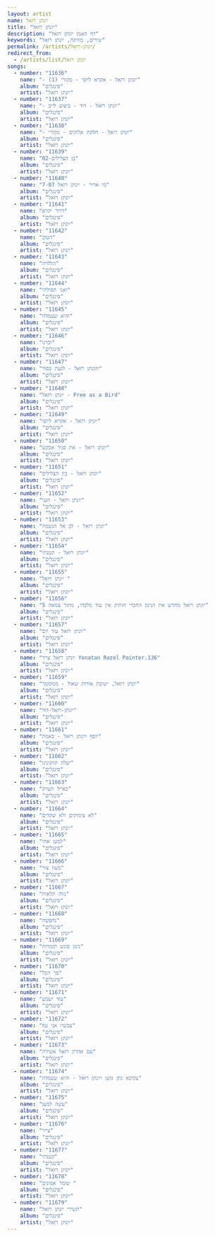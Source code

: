 ```yaml
---
layout: artist
name: יונתן רזאל
title: "יונתן רזאל"
description: "דף האמן יונתן רזאל"
keywords: "שירים, מוזיקה, יונתן רזאל"
permalink: /artists/יונתן-רזאל/
redirect_from:
  - /artists/list/יונתן רזאל
songs:
  - number: "11636"
    name: "- יונתן רזאל - אקרא ליופי - מקורי (1)"
    album: "סינגלים"
    artist: "יונתן רזאל"
  - number: "11637"
    name: "- יונתן רזאל - דוד - ביצוע לייב"
    album: "סינגלים"
    artist: "יונתן רזאל"
  - number: "11638"
    name: "- יונתן רזאל - חלקת אלוקים - מקורי"
    album: "סינגלים"
    artist: "יונתן רזאל"
  - number: "11639"
    name: "02-בן הצלילים"
    album: "סינגלים"
    artist: "יונתן רזאל"
  - number: "11640"
    name: "7-07 מי אדיר - יונתן רזאל"
    album: "סינגלים"
    artist: "יונתן רזאל"
  - number: "11641"
    name: "דרור יקרא"
    album: "סינגלים"
    artist: "יונתן רזאל"
  - number: "11642"
    name: "הטוב"
    album: "סינגלים"
    artist: "יונתן רזאל"
  - number: "11643"
    name: "הללויה"
    album: "סינגלים"
    artist: "יונתן רזאל"
  - number: "11644"
    name: "ואני תפילתי"
    album: "סינגלים"
    artist: "יונתן רזאל"
  - number: "11645"
    name: "והיא שעמדה"
    album: "סינגלים"
    artist: "יונתן רזאל"
  - number: "11646"
    name: "זכרנו"
    album: "סינגלים"
    artist: "יונתן רזאל"
  - number: "11647"
    name: "יהונתן רזאל - לגעת בסוד"
    album: "סינגלים"
    artist: "יונתן רזאל"
  - number: "11648"
    name: "יונתן רזאל - Free as a Bird"
    album: "סינגלים"
    artist: "יונתן רזאל"
  - number: "11649"
    name: "יונתן רזאל - אקרא ליופי"
    album: "סינגלים"
    artist: "יונתן רזאל"
  - number: "11650"
    name: "יונתן רזאל - את פניך אבקש"
    album: "סינגלים"
    artist: "יונתן רזאל"
  - number: "11651"
    name: "יונתן רזאל - בין הצלילים"
    album: "סינגלים"
    artist: "יונתן רזאל"
  - number: "11652"
    name: "יונתן רזאל - הנני"
    album: "סינגלים"
    artist: "יונתן רזאל"
  - number: "11653"
    name: "יונתן רזאל - לב אל הנשמה"
    album: "סינגלים"
    artist: "יונתן רזאל"
  - number: "11654"
    name: "יונתן רזאל - קטנתי"
    album: "סינגלים"
    artist: "יונתן רזאל"
  - number: "11655"
    name: "יונתן רזאל "
    album: "סינגלים"
    artist: "יונתן רזאל"
  - number: "11656"
    name: "יונתן רזאל מחדש את הניגון החבדי הותיק אין עוד מלבדו, מתוך צמאה 5"
    album: "סינגלים"
    artist: "יונתן רזאל"
  - number: "11657"
    name: "יונתן רזאל עוד יום"
    album: "סינגלים"
    artist: "יונתן רזאל"
  - number: "11658"
    name: "יונתן רזאל צייר Yonatan Razel Painter.136"
    album: "סינגלים"
    artist: "יונתן רזאל"
  - number: "11659"
    name: "יונתן רזאל, ישיבת אורות שאול - ממקומך"
    album: "סינגלים"
    artist: "יונתן רזאל"
  - number: "11660"
    name: "יונתן-רזאל-דוד"
    album: "סינגלים"
    artist: "יונתן רזאל"
  - number: "11661"
    name: "יוסף ויונתן רזאל - באמת"
    album: "סינגלים"
    artist: "יונתן רזאל"
  - number: "11662"
    name: "יעלה תחנונינו"
    album: "סינגלים"
    artist: "יונתן רזאל"
  - number: "11663"
    name: "כאייל תערוג"
    album: "סינגלים"
    artist: "יונתן רזאל"
  - number: "11664"
    name: "לא צימוקים ולא שקדים"
    album: "סינגלים"
    artist: "יונתן רזאל"
  - number: "11665"
    name: "למען אחי"
    album: "סינגלים"
    artist: "יונתן רזאל"
  - number: "11666"
    name: "מעוז צור"
    album: "סינגלים"
    artist: "יונתן רזאל"
  - number: "11667"
    name: "נווה תלאות"
    album: "סינגלים"
    artist: "יונתן רזאל"
  - number: "11668"
    name: "נחפשה"
    album: "סינגלים"
    artist: "יונתן רזאל"
  - number: "11669"
    name: "ניגון פוגש תזמרות"
    album: "סינגלים"
    artist: "יונתן רזאל"
  - number: "11670"
    name: "סך הכל"
    album: "סינגלים"
    artist: "יונתן רזאל"
  - number: "11671"
    name: "עוד ישמע"
    album: "סינגלים"
    artist: "יונתן רזאל"
  - number: "11672"
    name: "עכשיו אני עף"
    album: "סינגלים"
    artist: "יונתן רזאל"
  - number: "11673"
    name: "עם אהרון רזאל אשירה"
    album: "סינגלים"
    artist: "יונתן רזאל"
  - number: "11674"
    name: "עקיבא נתן גושן ויונתן רזאל - והיא שעמדה"
    album: "סינגלים"
    artist: "יונתן רזאל"
  - number: "11675"
    name: "עשה למען"
    album: "סינגלים"
    artist: "יונתן רזאל"
  - number: "11676"
    name: "צייר"
    album: "סינגלים"
    artist: "יונתן רזאל"
  - number: "11677"
    name: "קטנתי"
    album: "סינגלים"
    artist: "יונתן רזאל"
  - number: "11678"
    name: "שומר אמונים "
    album: "סינגלים"
    artist: "יונתן רזאל"
  - number: "11679"
    name: "תשירי יונתן רזאל"
    album: "סינגלים"
    artist: "יונתן רזאל"
---
```

